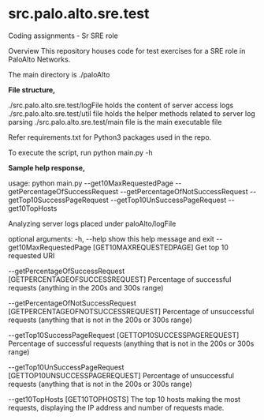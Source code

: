 # src.palo.alto.sre.test
Coding assignments - Sr SRE role

Overview
This repository houses code for test exercises for a SRE role in PaloAlto Networks.

The main directory is
./paloAlto

<b>File structure,</b>

./src.palo.alto.sre.test/logFile holds the content of server access logs
./src.palo.alto.sre.test/util file holds the helper methods related to server log parsing
./src.palo.alto.sre.test/main file is the main executable file

Refer requirements.txt for Python3 packages used in the repo.

To execute the script, run  python main.py -h

<b>Sample help response,</b>

usage: python main.py --get10MaxRequestedPage --getPercentageOfSuccessRequest --getPercentageOfNotSuccessRequest --getTop10SuccessPageRequest --getTop10UnSuccessPageRequest --get10TopHosts

Analyzing server logs placed under paloAlto/logFile


optional arguments:
  -h, --help            show this help message and exit
  --get10MaxRequestedPage [GET10MAXREQUESTEDPAGE]
                        Get top 10 requested URI
												
  --getPercentageOfSuccessRequest [GETPERCENTAGEOFSUCCESSREQUEST]
                        Percentage of successful requests (anything in the 200s and 300s range)
												
  --getPercentageOfNotSuccessRequest [GETPERCENTAGEOFNOTSUCCESSREQUEST]
                        Percentage of unsuccessful requests (anything that is not in the 200s or 300s range)
												
  --getTop10SuccessPageRequest [GETTOP10SUCCESSPAGEREQUEST]
                        Percentage of successful requests (anything that is not in the 200s or 300s range)
												
  --getTop10UnSuccessPageRequest [GETTOP10UNSUCCESSPAGEREQUEST]
                        Percentage of unsuccessful requests (anything that is not in the 200s or 300s range)
												
  --get10TopHosts [GET10TOPHOSTS]
                        The top 10 hosts making the most requests, displaying the IP address and number of requests made.
												

